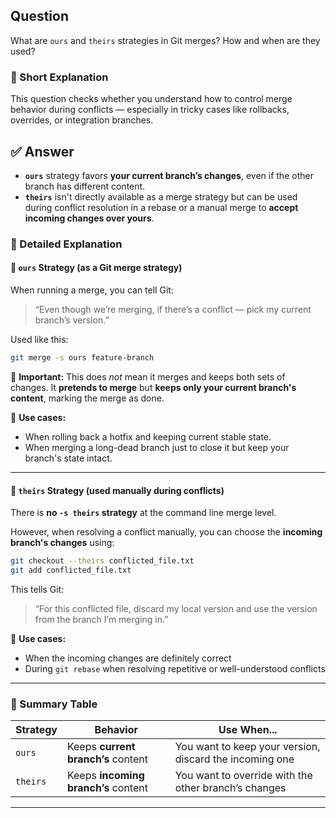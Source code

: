 ## Question  
What are `ours` and `theirs` strategies in Git merges? How and when are they used?

### 📝 Short Explanation  
This question checks whether you understand how to control merge behavior during conflicts — especially in tricky cases like rollbacks, overrides, or integration branches.

## ✅ Answer  
- **`ours`** strategy favors **your current branch’s changes**, even if the other branch has different content.
- **`theirs`** isn't directly available as a merge strategy but can be used during conflict resolution in a rebase or a manual merge to **accept incoming changes over yours**.

### 📘 Detailed Explanation  

#### 🧩 `ours` Strategy (as a Git merge strategy)
When running a merge, you can tell Git:
> “Even though we’re merging, if there’s a conflict — pick my current branch’s version.”

Used like this:
```bash
git merge -s ours feature-branch
```

🧠 **Important:** This does *not* mean it merges and keeps both sets of changes. It **pretends to merge** but **keeps only your current branch's content**, marking the merge as done.

📌 **Use cases:**
- When rolling back a hotfix and keeping current stable state.
- When merging a long-dead branch just to close it but keep your branch's state intact.

---

#### 🧩 `theirs` Strategy (used manually during conflicts)
There is **no `-s theirs` strategy** at the command line merge level.

However, when resolving a conflict manually, you can choose the **incoming branch's changes** using:
```bash
git checkout --theirs conflicted_file.txt
git add conflicted_file.txt
```

This tells Git:
> “For this conflicted file, discard my local version and use the version from the branch I’m merging in.”

📌 **Use cases:**
- When the incoming changes are definitely correct
- During `git rebase` when resolving repetitive or well-understood conflicts

---

### 🧠 Summary Table

| Strategy  | Behavior                                      | Use When...                                             |
|-----------|-----------------------------------------------|----------------------------------------------------------|
| `ours`    | Keeps **current branch’s** content             | You want to keep your version, discard the incoming one |
| `theirs`  | Keeps **incoming branch’s** content            | You want to override with the other branch’s changes    |

---
